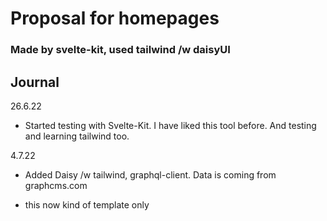 # Proposal for homepages

### Made by svelte-kit, used tailwind /w daisyUI

## Journal

26.6.22

- Started testing with Svelte-Kit. I have liked this tool before. And
  testing and learning tailwind too.

4.7.22

- Added Daisy /w tailwind, graphql-client. Data is coming from
  graphcms.com

- this now kind of template only
